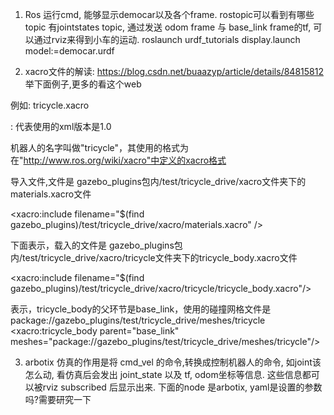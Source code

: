 
1. Ros
运行cmd, 能够显示democar以及各个frame. rostopic可以看到有哪些topic
有jointstates topic, 通过发送 odom frame 与 base_link frame的tf, 可以通过rviz来得到小车的运动.
roslaunch urdf_tutorials display.launch model:=democar.urdf

2. xacro文件的解读:
https://blog.csdn.net/buaazyp/article/details/84815812
举下面例子,更多的看这个web

例如: tricycle.xacro
<?xml version="1.0"?>                         : 代表使用的xml版本是1.0
   机器人的名字叫做"tricycle"，其使用的格式为在"http://www.ros.org/wiki/xacro"中定义的xacro格式
<robot xmlns:xacro="http://www.ros.org/wiki/xacro" name="tricycle" >  
 
  导入文件,文件是 gazebo_plugins包内/test/tricycle_drive/xacro文件夹下的materials.xacro文件
  <!-- Import Rviz colors -->
  <xacro:include filename="$(find gazebo_plugins)/test/tricycle_drive/xacro/materials.xacro" />
 
 下面表示，载入的文件是 gazebo_plugins包内/test/tricycle_drive/xacro/tricycle文件夹下的tricycle_body.xacro文件
  <!-- Import robot  -->
  <xacro:include filename="$(find gazebo_plugins)/test/tricycle_drive/xacro/tricycle/tricycle_body.xacro"/>
  
  表示，tricycle_body的父环节是base_link，使用的碰撞网格文件是package://gazebo_plugins/test/tricycle_drive/meshes/tricycle
  <xacro:tricycle_body parent="base_link" meshes="package://gazebo_plugins/test/tricycle_drive/meshes/tricycle"/>
</robot>


3. arbotix 仿真的作用是将 cmd_vel 的命令,转换成控制机器人的命令, 如joint该怎么动, 看仿真后会发出 joint_state 以及 tf, odom坐标等信息.
这些信息都可以被rviz subscribed 后显示出来.
下面的node 是arbotix, yaml是设置的参数吗?需要研究一下
<node name="arbotix" pkg="arbotix_python" type="arbotix_driver" output="screen" clear_params="true">
      <rosparam file="$(find rbx1_bringup)/config/fake_turtlebot_arbotix.yaml" command="load" />
      <param name="sim" value="true"/>
  </node>
